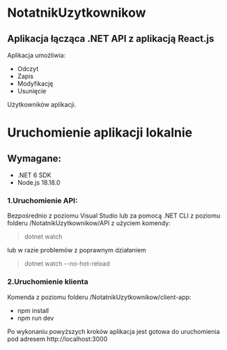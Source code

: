 # NotatnikUzytkownikow

## Aplikacja łącząca .NET API z aplikacją React.js

Aplikacja umożliwia:

* Odczyt
* Zapis
* Modyfikację
* Usunięcie 

Użytkowników aplikacji.

# Uruchomienie aplikacji lokalnie 

## Wymagane:

* .NET 6 SDK
* Node.js 18.18.0

### 1.Uruchomienie API:

Bezpośrednio z poziomu Visual Studio 
lub
za pomocą .NET CLI z poziomu folderu /NotatnikUzytkownikow/API z użyciem komendy: 
> dotnet watch

lub w razie problemów z poprawnym działaniem 

> dotnet watch --no-hot-reload

### 2.Uruchomienie klienta

Komenda z poziomu folderu /NotatnikUzytkownikow/client-app:
* npm install
* npm run dev

Po wykonaniu powyższych kroków aplikacja jest
gotowa do uruchomienia pod adresem http://localhost:3000
